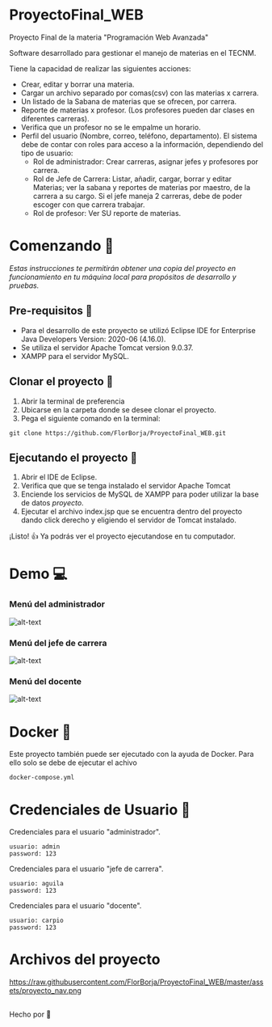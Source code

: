 # ProyectoFinal_WEB 
Proyecto Final de la materia "Programación Web Avanzada"

Software desarrollado para gestionar el manejo de materias en el TECNM.

Tiene la capacidad de realizar las siguientes acciones:

* Crear, editar y borrar una materia.
* Cargar un archivo separado por comas(csv) con las materias x carrera.
* Un listado de la Sabana de materias que se ofrecen, por carrera.
* Reporte de materias x profesor. (Los profesores pueden dar clases en diferentes carreras).
* Verifica que un profesor no se le empalme un horario.
* Perfil del usuario (Nombre, correo, teléfono, departamento).
El sistema debe de contar con roles para acceso a la información, dependiendo del tipo de usuario:
  * Rol de administrador: Crear carreras, asignar jefes y profesores por carrera.
  * Rol de Jefe de Carrera: Listar, añadir, cargar, borrar y editar Materias; ver la sabana y reportes de 
                            materias por maestro, de la carrera a su cargo.
                            Si el jefe maneja 2 carreras, debe de poder escoger con que carrera trabajar.
  * Rol de profesor: Ver SU reporte de materias.

# Comenzando :rocket:
*Estas instrucciones te permitirán obtener una copia del proyecto en funcionamiento en tu máquina local para propósitos de desarrollo y pruebas.*

## Pre-requisitos :page_facing_up:
* Para el desarrollo de este proyecto se utilizó Eclipse IDE for Enterprise Java Developers Version: 2020-06 (4.16.0).
* Se utiliza el servidor Apache Tomcat version 9.0.37.
* XAMPP para el servidor MySQL.

## Clonar el proyecto :eyes:
1. Abrir la terminal de preferencia
2. Ubicarse en la carpeta donde se desee clonar el proyecto.
3. Pega el siguiente comando en la terminal:
```
git clone https://github.com/FlorBorja/ProyectoFinal_WEB.git
```

## Ejecutando el proyecto :wrench:
1. Abrir el IDE de Eclipse.
2. Verifica que que se tenga instalado el servidor Apache Tomcat
3. Enciende los servicios de MySQL de XAMPP para poder utilizar la base de datos *proyecto*.
4. Ejecutar el archivo index.jsp que se encuentra dentro del proyecto dando click derecho y eligiendo el servidor de Tomcat instalado.

¡Listo! :thumbsup: Ya podrás ver el proyecto ejecutandose en tu computador.

# Demo :computer:
### Menú del administrador
![alt-text](https://media.giphy.com/media/YpgUUHpq7Ny1W3zDKg/giphy.gif)
### Menú del jefe de carrera
![alt-text](https://media.giphy.com/media/vBXkUXQbCznWmgaGGc/giphy.gif)
### Menú del docente
![alt-text](https://media.giphy.com/media/hWUMk7RGhJUSArWXrh/giphy.gif)

# Docker :whale:
 Este proyecto también puede ser ejecutado con la ayuda de Docker.
 Para ello solo se debe de ejecutar el achivo
```
docker-compose.yml
```
 
# Credenciales de Usuario :woman:
Credenciales para el usuario "administrador".
```
usuario: admin 
password: 123
```
Credenciales para el usuario "jefe de carrera".
```
usuario: aguila
password: 123
```
Credenciales para el usuario "docente".
```
usuario: carpio
password: 123
```
# Archivos del proyecto
https://raw.githubusercontent.com/FlorBorja/ProyectoFinal_WEB/master/assets/proyecto_nav.png

##
Hecho por :hibiscus:
